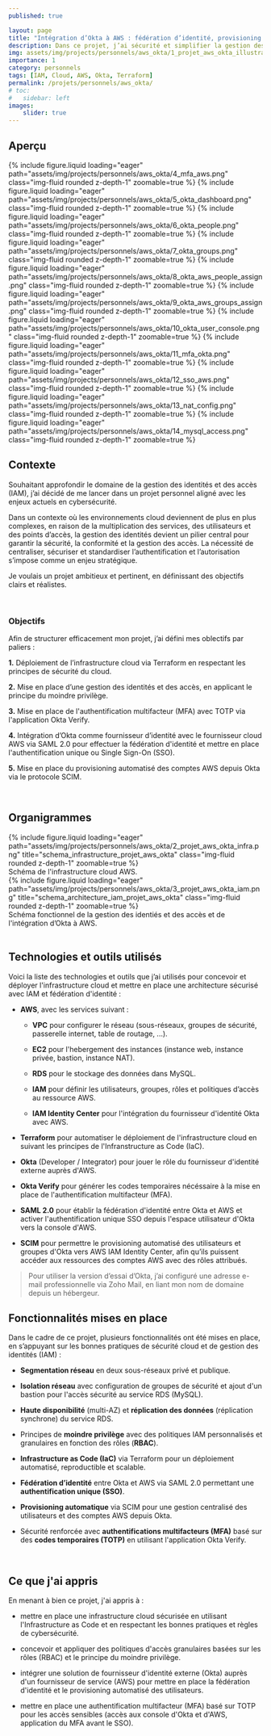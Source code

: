 ```yaml
---
published: true

layout: page
title: "Intégration d’Okta à AWS : fédération d’identité, provisioning et MFA"
description: Dans ce projet, j’ai sécurité et simplifier la gestion des accès tout en d'améliorant l'expérience des utilisateurs en intégrant un fournisseur d'identité (IdP) à AWS afin de centraliser la gestion des identités et des accès, en appliquant l'authentification unique (SSO) via la fédération des identités, le provisioning des utilisateurs (SCIM), et la mise en place du MFA pour sécuriser les accès aux consoles d'Okta et AWS.
img: assets/img/projects/personnels/aws_okta/1_projet_aws_okta_illustration.png
importance: 1
category: personnels
tags: [IAM, Cloud, AWS, Okta, Terraform]
permalink: /projets/personnels/aws_okta/
# toc:
#   sidebar: left
images:
    slider: true
---
```


## Aperçu

<swiper-container keyboard="true" navigation="false" pagination="true" pagination-clickable="true" pagination-dynamic-bullets="true" rewind="true" autoplay='{"delay":5000,"disableOnInteraction":false}' speed="1000">
  <swiper-slide>{% include figure.liquid loading="eager" path="assets/img/projects/personnels/aws_okta/4_mfa_aws.png" class="img-fluid rounded z-depth-1" zoomable=true %}</swiper-slide>
  <swiper-slide>{% include figure.liquid loading="eager" path="assets/img/projects/personnels/aws_okta/5_okta_dashboard.png" class="img-fluid rounded z-depth-1" zoomable=true %}</swiper-slide>
  <swiper-slide>{% include figure.liquid loading="eager" path="assets/img/projects/personnels/aws_okta/6_okta_people.png" class="img-fluid rounded z-depth-1" zoomable=true %}</swiper-slide>
  <swiper-slide>{% include figure.liquid loading="eager" path="assets/img/projects/personnels/aws_okta/7_okta_groups.png" class="img-fluid rounded z-depth-1" zoomable=true %}</swiper-slide>
  <swiper-slide>{% include figure.liquid loading="eager" path="assets/img/projects/personnels/aws_okta/8_okta_aws_people_assign.png" class="img-fluid rounded z-depth-1" zoomable=true %}</swiper-slide>
  <swiper-slide>{% include figure.liquid loading="eager" path="assets/img/projects/personnels/aws_okta/9_okta_aws_groups_assign.png" class="img-fluid rounded z-depth-1" zoomable=true %}</swiper-slide>
  <swiper-slide>{% include figure.liquid loading="eager" path="assets/img/projects/personnels/aws_okta/10_okta_user_console.png" class="img-fluid rounded z-depth-1" zoomable=true %}</swiper-slide>
  <swiper-slide>{% include figure.liquid loading="eager" path="assets/img/projects/personnels/aws_okta/11_mfa_okta.png" class="img-fluid rounded z-depth-1" zoomable=true %}</swiper-slide>
  <swiper-slide>{% include figure.liquid loading="eager" path="assets/img/projects/personnels/aws_okta/12_sso_aws.png" class="img-fluid rounded z-depth-1" zoomable=true %}</swiper-slide>
  <swiper-slide>{% include figure.liquid loading="eager" path="assets/img/projects/personnels/aws_okta/13_nat_config.png" class="img-fluid rounded z-depth-1" zoomable=true %}</swiper-slide>
  <swiper-slide>{% include figure.liquid loading="eager" path="assets/img/projects/personnels/aws_okta/14_mysql_access.png" class="img-fluid rounded z-depth-1" zoomable=true %}</swiper-slide>
</swiper-container>

<br>

## Contexte

Souhaitant approfondir le domaine de la gestion des identités et des accès (IAM), j’ai décidé de me lancer dans un projet personnel aligné avec les enjeux actuels en cybersécurité.

Dans un contexte où les environnements cloud deviennent de plus en plus complexes, en raison de la multiplication des services, des utilisateurs et des points d’accès, la gestion des identités devient un pilier central pour garantir la sécurité, la conformité et la gestion des accès. La nécessité de centraliser, sécuriser et standardiser l’authentification et l’autorisation s’impose comme un enjeu stratégique.

Je voulais un projet ambitieux et pertinent, en définissant des objectifs clairs et réalistes. 

<br>

### Objectifs

Afin de structurer efficacement mon projet, j’ai défini mes oblectifs par paliers :

**1.** Déploiement de l’infrastructure cloud via Terraform en respectant les principes de sécurité du cloud.

**2.** Mise en place d’une gestion des identités et des accès, en applicant le principe du moindre privilège.

**3.** Mise en place de l'authentification multifacteur (MFA) avec TOTP via l'application Okta Verify.

**4.** Intégration d’Okta comme fournisseur d’identité avec le fournisseur cloud AWS via SAML 2.0 pour effectuer la fédération d'identité et mettre en place l'authentification unique ou Single Sign-On (SSO).

**5.** Mise en place du provisioning automatisé des comptes AWS depuis Okta via le protocole SCIM.

<br>

## Organigrammes

<div class="row">
    <div class="col-sm mt-3 mt-md-0">
        {% include figure.liquid loading="eager" path="assets/img/projects/personnels/aws_okta/2_projet_aws_okta_infra.png" title="schema_infrastructure_projet_aws_okta" class="img-fluid rounded z-depth-1" zoomable=true %}
    </div>
</div>
<div class="caption">
    Schéma de l'infrastructure cloud AWS.
</div>
<div class="row">
    <div class="col-sm mt-3 mt-md-0">
        {% include figure.liquid loading="eager" path="assets/img/projects/personnels/aws_okta/3_projet_aws_okta_iam.png" title="schema_architecture_iam_projet_aws_okta" class="img-fluid rounded z-depth-1" zoomable=true %}
    </div>
</div>
<div class="caption">
    Schéma fonctionnel de la gestion des identiés et des accès et de l'intégration d’Okta à AWS.
</div>

<br>

## Technologies et outils utilisés

Voici la liste des technologies et outils que j’ai utilisés pour concevoir et déployer l'infrastructure cloud et mettre en place une architecture sécurisé avec IAM et fédération d'identité :

* **AWS**, avec les services suivant :

    * **VPC** pour configurer le réseau (sous-réseaux, groupes de sécurité, passerelle internet, table de routage, ...).

    * **EC2** pour l'hebergement des instances (instance web, instance privée, bastion, instance NAT).

    * **RDS** pour le stockage des données dans MySQL.

    * **IAM** pour définir les utilisateurs, groupes, rôles et politiques d’accès au ressource AWS.

    * **IAM Identity Center** pour l'intégration du fournisseur d'identité Okta avec AWS.

* **Terraform** pour automatiser le déploiement de l'infrastructure cloud en suivant les principes de l'Infranstructure as Code (IaC).

* **Okta** (Developer / Integrator) pour jouer le rôle du fournisseur d'identité externe auprès d'AWS.

* **Okta Verify** pour générer les codes temporaires nécéssaire à la mise en place de l'authentification multifacteur (MFA).

* **SAML 2.0** pour établir la fédération d'identité entre Okta et AWS et activer l'authentification unique SSO depuis l'espace utilisateur d'Okta vers la console d'AWS.

* **SCIM** pour permettre le provisioning automatisé des utilisateurs et groupes d'Okta vers AWS IAM Identity Center, afin qu’ils puissent accéder aux ressources des comptes AWS avec des rôles attribués.

> Pour utiliser la version d’essai d’Okta, j’ai configuré une adresse e-mail professionnelle via Zoho Mail, en liant mon nom de domaine depuis un hébergeur.

## Fonctionnalités mises en place

Dans le cadre de ce projet, plusieurs fonctionnalités ont été mises en place, en s’appuyant sur les bonnes pratiques de sécurité cloud et de gestion des identités (IAM) :

* **Segmentation réseau** en deux sous-réseaux privé et publique.

* **Isolation réseau** avec configuration de groupes de sécurité et ajout d'un bastion pour l'accès sécurité au service RDS (MySQL).

* **Haute disponibilité** (multi-AZ) et **réplication des données** (réplication synchrone) du service RDS.

* Principes de **moindre privilège** avec des politiques IAM personnalisés et granulaires en fonction des rôles (**RBAC**).

* **Infrastructure as Code (IaC)** via Terraform pour un déploiement automatisé, reproductible et scalable.

* **Fédération d’identité** entre Okta et AWS via SAML 2.0 permettant une **authentification unique (SSO)**.

* **Provisioning automatique** via SCIM pour une gestion centralisé des utilisateurs et des comptes AWS depuis Okta.

* Sécurité renforcée avec **authentifications multifacteurs (MFA)** basé sur des **codes temporaires (TOTP)** en utilisant l'application Okta Verify.

<br>

## Ce que j'ai appris

En menant à bien ce projet, j'ai appris à :

* mettre en place une infrastructure cloud sécurisée en utilisant l'Infrastructure as Code et en respectant les bonnes pratiques et règles de cybersécurité.

* concevoir et appliquer des politiques d'accès granulaires basées sur les rôles (RBAC) et le principe du moindre privilège.

* intégrer une solution de fournisseur d'identité externe (Okta) auprès d'un fournisseur de service (AWS) pour mettre en place la fédération d'identité et le provisioning automatisé des utilisateurs.

* mettre en place une authentification multifacteur (MFA) basé sur TOTP pour les accès sensibles (accès aux console d'Okta et d'AWS, application du MFA avant le SSO).
